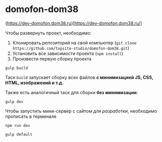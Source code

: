 # domofon-dom38

(https://dev-domofon.dom38.ru)[https://dev-domofon.dom38.ru/]

Чтобы развернуть проект, необходимо:

1. Клонировать репозиторий на свой компьютер (`git clone https://github.com/topsite-studio/domofon-dom38.git`)
2. Установить все зависимости проекта (`npm install`)
3. Произвести первую сборку проекта
```
gulp build
```
Таск `build` запускает сборку всех файлов **с минимизацией JS, CSS, HTML, изображений и т.д.**

Также есть аналогичный таск для сборки **без минимизации**:
```
gulp dev
```

Чтобы запустить мини-сервер с сайтом _для разработки_, необходимо прописать в терминале
```
npm run dev
```
```
gulp default
```

